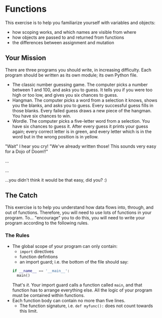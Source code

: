 # Functions

This exercise is to help you familiarize yourself with variables and objects:
* how scoping works, and which names are visible from where
* how objects are passed to and returned from functions
* the differences between assignment and mutation

## Your Mission

There are three programs you should write, in increasing difficulty. Each program should be written as its own module; its own Python file.
* The classic number guessing game. The computer picks a number between 1 and 100, and asks you to guess. It tells you if you were too high or too low, and gives you six chances to guess.
* Hangman. The computer picks a word from a selection it knows, shows you the blanks, and asks you to guess. Every successful guess fills in those blanks. Every failed guess draws a new piece of the hangman. You have six chances to win.
* Wordle. The computer picks a five-letter word from a selection. You have six chances to guess it. After every guess it prints your guess again; every correct letter is in green, and every letter which is in the word but in the wrong position is in yellow.

"Wait" I hear you cry! "We've already written those! This sounds very easy for a Dojo of Doom!!"

...

...

...you didn't think it would be that easy, did you? :)

## The Catch

This exercise is to help you understand how data flows into, through, and out of functions. Therefore, you will need to use lots of functions in your program. To... "encourage" you to do this, you will need to write your program according to the following rules. 

### The Rules

* The global scope of your program can only contain:
  * `import` directives
  * function defintions
  * an import guard; i.e. the bottom of the file should say:
  ```python
  if __name__ == '__main__':
    main()
  ```
  That's _it_. Your import guard calls a function called `main`, and that function has to arrange everything else. All the logic of your program must be contained within functions.
* Each function body can contain no more than five lines.
  * The function signature, i.e. `def myfunc():` does not count towards this limit.
 
